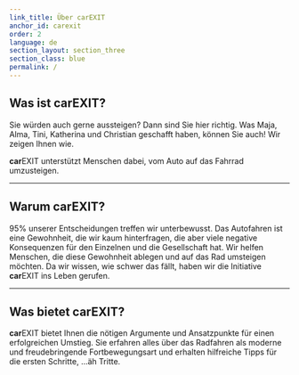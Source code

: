 ```yaml
---
link_title: Über carEXIT
anchor_id: carexit
order: 2
language: de
section_layout: section_three
section_class: blue
permalink: /
---
```


## Was ist **car**EXIT?
Sie würden auch gerne aussteigen? Dann sind Sie hier richtig. Was Maja, Alma, Tini, Katherina und Christian geschafft haben, können Sie auch! Wir zeigen Ihnen wie.

**car**EXIT unterstützt Menschen dabei, vom Auto auf das Fahrrad umzusteigen.

***

## Warum **car**EXIT?
95% unserer Entscheidungen treffen wir unterbewusst. Das Autofahren ist eine Gewohnheit, die wir kaum hinterfragen, die aber viele negative Konsequenzen für den Einzelnen und die Gesellschaft hat. Wir helfen Menschen, die diese Gewohnheit ablegen und auf das Rad umsteigen möchten. Da wir wissen, wie schwer das fällt, haben wir die Initiative **car**EXIT ins Leben gerufen.

***

## Was bietet **car**EXIT?
**car**EXIT bietet Ihnen die nötigen Argumente und Ansatzpunkte für einen erfolgreichen Umstieg. Sie erfahren alles über das Radfahren als moderne und freudebringende Fortbewegungsart und erhalten hilfreiche Tipps für die ersten Schritte, ...äh Tritte.
